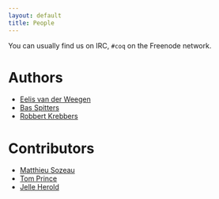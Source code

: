 ```yaml
---
layout: default
title: People
---
```


You can usually find us on IRC, `#coq` on the Freenode network.

Authors
=======

 - [Eelis van der Weegen](https://github.com/tomprince)
 - [Bas Spitters](http://www.cs.ru.nl/~spitters)
 - [Robbert Krebbers](http://robbertkrebbers.nl)

Contributors
============

 - [Matthieu Sozeau](http://mattam.org)
 - [Tom Prince](https://github.com/tomprince)
 - [Jelle Herold](http://www.cs.ru.nl/~jherold)

